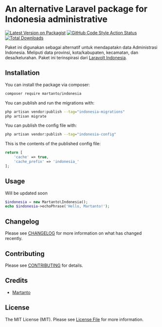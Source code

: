 #  An alternative Laravel package for Indonesia administrative

[![Latest Version on Packagist](https://img.shields.io/packagist/v/martanto/indonesia.svg?style=flat-square)](https://packagist.org/packages/martanto/indonesia)
[![GitHub Code Style Action Status](https://img.shields.io/github/actions/workflow/status/martanto/indonesia/fix-php-code-style-issues.yml?branch=main&label=code%20style&style=flat-square)](https://github.com/martanto/indonesia/actions?query=workflow%3A"Fix+PHP+code+style+issues"+branch%3Amain)
[![Total Downloads](https://img.shields.io/packagist/dt/martanto/indonesia.svg?style=flat-square)](https://packagist.org/packages/martanto/indonesia)

Paket ini digunakan sebagai alternatif untuk mendapatakn data Administrasi Indonesia. Meliputi data provinsi, kota/kabupaten, kecamatan, dan desa/kelurahan. Paket ini terinspirasi dari [Laravolt Indonesia](https://github.com/laravolt/indonesia).


## Installation

You can install the package via composer:

```bash
composer require martanto/indonesia
```

You can publish and run the migrations with:

```bash
php artisan vendor:publish --tag="indonesia-migrations"
php artisan migrate
```

You can publish the config file with:

```bash
php artisan vendor:publish --tag="indonesia-config"
```

This is the contents of the published config file:

```php
return [
    'cache' => true,
    'cache_prefix' => 'indonesia_'
];
```

## Usage

Will be updated soon

```php
$indonesia = new Martanto\Indonesia();
echo $indonesia->echoPhrase('Hello, Martanto!');
```

## Changelog

Please see [CHANGELOG](CHANGELOG.md) for more information on what has changed recently.

## Contributing

Please see [CONTRIBUTING](CONTRIBUTING.md) for details.

## Credits

- [Martanto](https://github.com/martanto)

## License

The MIT License (MIT). Please see [License File](LICENSE.md) for more information.
